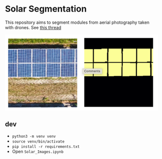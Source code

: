 # Solar Segmentation
This repository aims to segment modules from aerial photography taken with drones. See [this thread](https://forums.fast.ai/t/segmentation-for-solar-pv-panels/26794)

<p align="center">
<img src="data.png" width="850">
</p>


## dev
* `python3 -m venv venv`
* `source venv/bin/activate`
* `pip install -r requirements.txt`
* Open `Solar_Images.ipynb`
